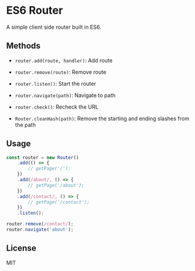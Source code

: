 # ES6 Router
A simple client side router built in ES6.

## Methods
- `router.add(route, handler)`: Add route
- `router.remove(route)`: Remove route
- `router.listen()`: Start the router
- `router.navigate(path)`: Navigate to path
- `router.check()`: Recheck the URL

- `Router.cleanHash(path)`: Remove the starting and ending slashes from the path

## Usage
``` js
const router = new Router()
	.add(() => {
		// getPage('/');
	})
	.add(/about/, () => {
		// getPage('/about');
	})
	.add(/contact/, () => {
		// getPage('/contact');
	})
	.listen();

router.remove(/contact/);
router.navigate('about');
```

## License
MIT